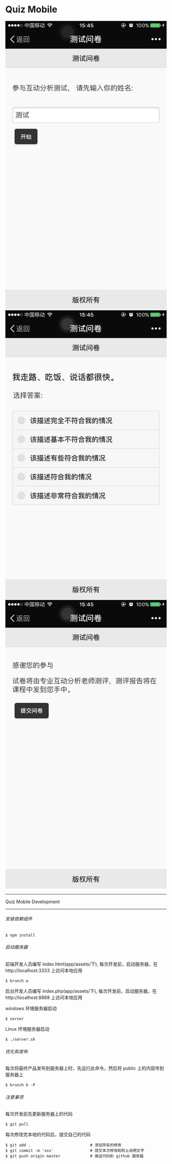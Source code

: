 # Quiz Mobile

![Screen Shot](capture1.jpg "Screen Shot 1")
![Screen Shot](capture2.jpg "Screen Shot 2")
![Screen Shot](capture3.jpg "Screen Shot 3")

- - -

Quiz Mobile Development

- - -

###### 安装依赖组件

    $ npm install

###### 启动服务器 

前端开发人员编写 index.html(app/assets/下), 每次开发前，启动服务器，在 http://localhost:3333 上访问本地应用

    $ brunch w
    
后台开发人员编写 index.php(app/assets/下), 每次开发前，启动服务器，在 http://localhost:8888 上访问本地应用

windows 环境服务器启动

    $ server    

Linux 环境服务器启动

    $ ./server.sh

###### 优化和发布 

每次将最终产品发布到服务器上时，先运行此命令，然后将 public 上的内容传到服务器上

    $ brunch b -P

###### 注意事项

每次开发前先更新服务器上的代码

    $ git pull
    
每次修改完本地的代码后，提交自己的代码

    $ git add .                          # 添加所有的修改
    $ git commit -m 'xxx'                # 提交本次修改和附上说明文字
    $ git push origin master             # 推送代码到 github 服务器